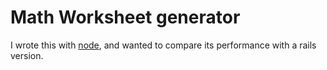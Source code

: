 # Math Worksheet generator

I wrote this with [node](https://github.com/spraints/math-worksheets/tree/node),
and wanted to compare its performance with a rails version.
